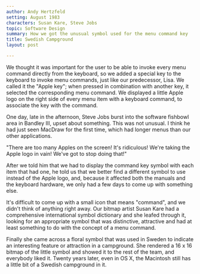 ```yaml
---
author: Andy Hertzfeld
setting: August 1983
characters: Susan Kare, Steve Jobs
topic: Software Design
summary: How we got the unusual symbol used for the menu command key
title: Swedish Campground
layout: post

---
```


We thought it was important for the user to be able to invoke every menu command directly from the keyboard, so we added a special key to the keyboard to invoke menu commands, just like our predecessor, Lisa. We called it the "Apple key"; when pressed in combination with another key, it selected the corresponding menu command. We displayed a little Apple logo on the right side of every menu item with a keyboard command, to associate the key with the command.

  
  
  
  
One day, late in the afternoon, Steve Jobs burst into the software fishbowl area in Bandley III, upset about something. This was not unusual. I think he had just seen MacDraw for the first time, which had longer menus than our other applications.  
  
  
"There are too many Apples on the screen! It's ridiculous! We're taking the Apple logo in vain! We've got to stop doing that!"  
  
  
After we told him that we had to display the command key symbol with each item that had one, he told us that we better find a different symbol to use instead of the Apple logo, and, because it affected both the manuals and the keyboard hardware, we only had a few days to come up with something else.  
  
  
It's difficult to come up with a small icon that means "command", and we didn't think of anything right away. Our bitmap artist Susan Kare had a comprehensive international symbol dictionary and she leafed through it, looking for an appropriate symbol that was distinctive, attractive and had at least something to do with the concept of a menu command.  
  
  
Finally she came across a floral symbol that was used in Sweden to indicate an interesting feature or attraction in a campground. She rendered a 16 x 16 bitmap of the little symbol and showed it to the rest of the team, and everybody liked it. Twenty years later, even in OS X, the Macintosh still has a little bit of a Swedish campground in it. 
